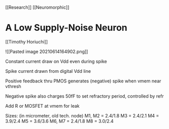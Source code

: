 [[Research]] [[Neuromorphic]]

# A Low Supply-Noise Neuron
[[Timothy Horiuchi]]

![[Pasted image 20210614164902.png]]

Constant current draw on Vdd even during spike

Spike current drawn from digital Vdd line

Positive feedback thru PMOS generates (negative) spike when vmem near vthresh

Negative spike also charges 50fF to set refractory period, controlled by refr

Add R or MOSFET at vmem for leak

Sizes: (in micrometer, old tech. node)
M1, M2 = 2.4/1.8 
M3 = 2.4/2.1
M4 = 3.9/2.4
M5 = 3.6/3.6
M6, M7 = 2.4/1.8
M8 = 3.0/2.4

